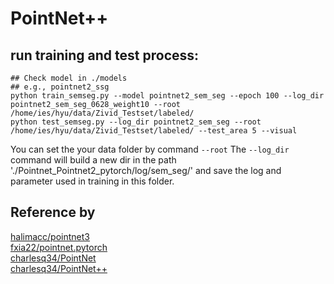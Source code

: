# PointNet++
## run training and test process:  

```
## Check model in ./models 
## e.g., pointnet2_ssg
python train_semseg.py --model pointnet2_sem_seg --epoch 100 --log_dir pointnet2_sem_seg_0628_weight10 --root /home/ies/hyu/data/Zivid_Testset/labeled/
python test_semseg.py --log_dir pointnet2_sem_seg --root /home/ies/hyu/data/Zivid_Testset/labeled/ --test_area 5 --visual
```  
You can set the your data folder by command `--root`
The `--log_dir` command will build a new dir in the path './Pointnet_Pointnet2_pytorch/log/sem_seg/' and save the log and parameter used in training in this folder.  

## Reference by
[halimacc/pointnet3](https://github.com/halimacc/pointnet3)<br>
[fxia22/pointnet.pytorch](https://github.com/fxia22/pointnet.pytorch)<br>
[charlesq34/PointNet](https://github.com/charlesq34/pointnet) <br>
[charlesq34/PointNet++](https://github.com/charlesq34/pointnet2)
